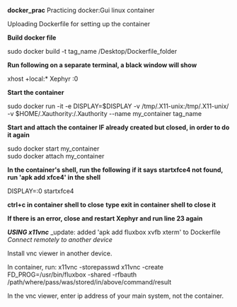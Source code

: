 **docker_prac**
Practicing docker:Gui linux container

Uploading Dockerfile for setting up the container


**Build docker file**

sudo docker build -t tag_name /Desktop/Dockerfile_folder

**Run following on a separate terminal, a black window will show**

xhost +local:*
Xephyr :0

**Start the container**

sudo docker run -it -e DISPLAY=$DISPLAY -v /tmp/.X11-unix:/tmp/.X11-unix/ -v $HOME/.Xauthority:/.Xauthority --name my_container tag_name

**Start and attach the container IF already created but closed, in order to do it again**

sudo docker start my_container  
sudo docker attach my_container

**In the container's shell, run the following**
**if it says startxfce4 not found, run 'apk add xfce4' in the shell**

DISPLAY=:0 startxfce4

**ctrl+c in container shell to close**
**type exit in container shell to close it**

**If there is an error, close and restart Xephyr and run line 23 again**

**_USING x11vnc_**
_update: added 'apk add fluxbox xvfb xterm' to Dockerfile
_Connect remotely to another device_

Install vnc viewer in another device.

In container, run:
  x11vnc -storepasswd
  x11vnc -create FD_PROG=/usr/bin/fluxbox -shared -rfbauth /path/where/pass/was/stored/in/above/command/result
 
In the vnc viewer, enter ip address of your main system, not the container.
  
  





